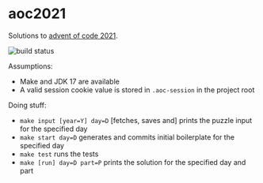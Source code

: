 # aoc2021

Solutions to [advent of code 2021](https://adventofcode.com/2021/).

![build status](https://github.com/jstern/aoc2021/workflows/build/badge.svg)

Assumptions:

* Make and JDK 17 are available
* A valid session cookie value is stored in `.aoc-session` in the project root

Doing stuff:

* `make input [year=Y] day=D` [fetches, saves and] prints the puzzle input for the specified day
* `make start day=D` generates and commits initial boilerplate for the specified day
* `make test` runs the tests
* `make [run] day=D part=P` prints the solution for the specified day and part
